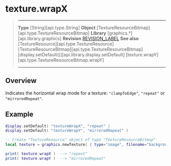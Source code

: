 # texture.wrapX

> --------------------- ------------------------------------------------------------------------------------------
> __Type__              [String][api.type.String]
> __Object__            [TextureResourceBitmap][api.type.TextureResourceBitmap]
> __Library__           [graphics.*][api.library.graphics]
> __Revision__          [REVISION_LABEL](REVISION_URL)
> __See also__          [TextureResource][api.type.TextureResource]
>						[TextureResourceBitmap][api.type.TextureResourceBitmap]
>						[display.setDefault()][api.library.display.setDefault]
>						[texture.wrapY][api.type.TextureResourceBitmap.wrapY]
> --------------------- ------------------------------------------------------------------------------------------

## Overview

Indicates the horizontal wrap mode for a texture: `"clampToEdge"`, `"repeat"` or `"mirroredRepeat"`.


## Example

``````lua
display.setDefault( "textureWrapX", "repeat" )
display.setDefault( "textureWrapY", "mirroredRepeat" )

-- Create "TextureResource" object of type "TextureResourceBitmap"
local texture = graphics.newTexture( { type="image", filename="background.png" } )

print( texture.wrapX )  --> "repeat"
print( texture.wrapY )  --> "mirroredRepeat"
``````
